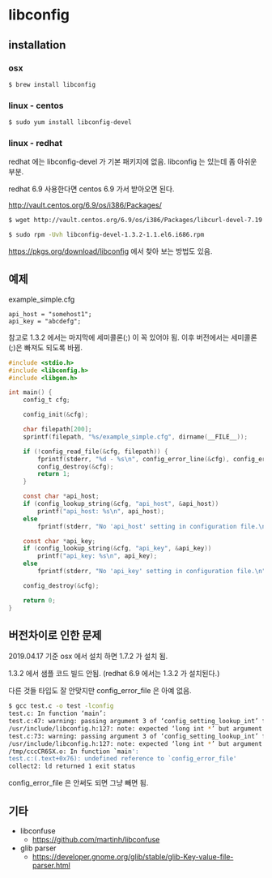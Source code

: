 # libconfig

## installation

### osx
```bash
$ brew install libconfig
```

### linux - centos
```bash
$ sudo yum install libconfig-devel
```

### linux - redhat
redhat 에는 libconfig-devel 가 기본 패키지에 없음. libconfig 는 있는데 좀 아쉬운 부분.

redhat 6.9 사용한다면 centos 6.9 가서 받아오면 된다.

http://vault.centos.org/6.9/os/i386/Packages/

```bash
$ wget http://vault.centos.org/6.9/os/i386/Packages/libcurl-devel-7.19.7-52.el6.i686.rpm
```

```bash
$ sudo rpm -Uvh libconfig-devel-1.3.2-1.1.el6.i686.rpm
```

https://pkgs.org/download/libconfig 에서 찾아 보는 방법도 있음.

## 예제

example_simple.cfg
```
api_host = "somehost1";
api_key = "abcdefg";
```
참고로 1.3.2 에서는 마지막에 세미콜론(;) 이 꼭 있어야 됨. 이후 버전에서는 세미콜론(;)은 빠져도 되도록 바뀜.

```c
#include <stdio.h>
#include <libconfig.h>
#include <libgen.h>

int main() {
    config_t cfg;

    config_init(&cfg);

    char filepath[200];
    sprintf(filepath, "%s/example_simple.cfg", dirname(__FILE__));

    if (!config_read_file(&cfg, filepath)) {
        fprintf(stderr, "%d - %s\n", config_error_line(&cfg), config_error_text(&cfg));
        config_destroy(&cfg);
        return 1;
    }

    const char *api_host;
    if (config_lookup_string(&cfg, "api_host", &api_host))
        printf("api_host: %s\n", api_host);
    else
        fprintf(stderr, "No 'api_host' setting in configuration file.\n");

    const char *api_key;
    if (config_lookup_string(&cfg, "api_key", &api_key))
        printf("api_key: %s\n", api_key);
    else
        fprintf(stderr, "No 'api_key' setting in configuration file.\n");

    config_destroy(&cfg);

    return 0;
}
```

## 버전차이로 인한 문제
2019.04.17 기준 osx 에서 설치 하면 1.7.2 가 설치 됨.

1.3.2 에서 샘플 코드 빌드 안됨. (redhat 6.9 에서는 1.3.2 가 설치된다.)

다른 것들 타입도 잘 안맞지만 config_error_file 은 아예 없음.
```bash
$ gcc test.c -o test -lconfig
test.c: In function ‘main’:
test.c:47: warning: passing argument 3 of ‘config_setting_lookup_int’ from incompatible pointer type
/usr/include/libconfig.h:127: note: expected ‘long int *’ but argument is of type ‘int *’
test.c:73: warning: passing argument 3 of ‘config_setting_lookup_int’ from incompatible pointer type
/usr/include/libconfig.h:127: note: expected ‘long int *’ but argument is of type ‘int *’
/tmp/cccCR6SX.o: In function `main':
test.c:(.text+0x76): undefined reference to `config_error_file'
collect2: ld returned 1 exit status
```

config_error_file 은 안써도 되면 그냥 빼면 됨.

## 기타
* libconfuse
  * https://github.com/martinh/libconfuse
* glib parser
  * https://developer.gnome.org/glib/stable/glib-Key-value-file-parser.html